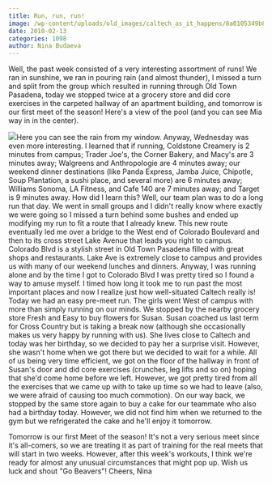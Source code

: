 ```yaml
---
title: Run, run, run!
image: /wp-content/uploads/old_images/caltech_as_it_happens/6a0105349b8251970b0128779858bb970c.jpg
date: 2010-02-13
categories: 1098
author: Nina Budaeva
---
```


Well, the past week consisted of a very interesting assortment of runs! We ran in sunshine, we ran in pouring rain (and almost thunder), I missed a turn and split from the group which resulted in running through Old Town Pasadena, today we stopped twice at a grocery store and did core exercises in the carpeted hallway of an apartment building, and tomorrow is our first meet of the season!
Here's a view of the pool (and you can see Mia way in in the center).


![](/old_images/caltech_as_it_happens/6a0105349b8251970b0120a895d836970b.jpg)Here you can see the rain from my window. 
 Anyway, Wednesday was even more interesting. I learned that if running, Coldstone Creamery is 2 minutes from campus; Trader Joe's, the Corner Bakery, and Macy's are 3 minutes away; Walgreens and Anthropologie are 4 minutes away; our weekend dinner destinations (like Panda Express, Jamba Juice, Chipotle, Soup Plantation, a sushi place, and several more) are 6 minutes away; Williams Sonoma, LA Fitness, and Cafe 140 are 7 minutes away; and Target is 9 minutes away. How did I learn this? Well, our team plan was to do a long run that day. We went in small groups and I didn't really know where exactly we were going so I missed a turn behind some bushes and ended up modifying my run to fit a route that I already knew. This new route eventually led me over a bridge to the West end of Colorado Boulevard and then to its cross street Lake Avenue that leads you right to campus. Colorado Blvd is a stylish street in Old Town Pasadena filled with great shops and restaurants. Lake Ave is extremely close to campus and provides us with many of our weekend lunches and dinners. Anyway, I was running alone and by the time I got to Colorado Blvd I was pretty tired so I found a way to amuse myself. I timed how long it took me to run past the most important places and now I realize just how well-situated Caltech really is!
Today we had an easy pre-meet run. The girls went West of campus with more than simply running on our minds. We stopped by the nearby grocery store Fresh and Easy to buy flowers for Susan. Susan coached us last term for Cross Country but is taking a break now (although she occasionally makes us very happy by running with us). She lives close to Caltech and today was her birthday, so we decided to pay her a surprise visit. However, she wasn't home when we got there but we decided to wait for a while. All of us being very time efficient, we got on the floor of the hallway in front of Susan's door and did core exercises (crunches, leg lifts and so on) hoping that she'd come home before we left. However, we got pretty tired from all the exercises that we came up with to take up time so we had to leave (also, we were afraid of causing too much commotion). On our way back, we stopped by the same store again to buy a cake for our teammate who also had a birthday today. However, we did not find him when we returned to the gym but we refrigerated the cake and he'll enjoy it tomorrow.

Tomorrow is our first Meet of the season! It's not a very serious meet since it's all-comers, so we are treating it as part of training for the real meets that will start in two weeks. However, after this week's workouts, I think we're ready for almost any unusual circumstances that might pop up. Wish us luck and shout "Go Beavers"!
Cheers,
Nina
 
